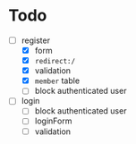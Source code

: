 # Todo
- [ ] register
  - [x] form
  - [x] `redirect:/`
  - [x] validation
  - [x] `member` table
  - [ ] block authenticated user
- [ ] login
  - [ ] block authenticated user
  - [ ] loginForm
  - [ ] validation